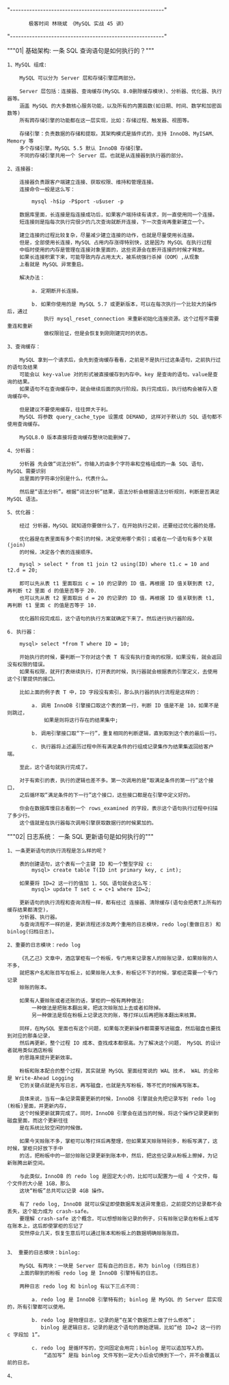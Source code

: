 "--------------------------------------------------------"

           极客时间 林晓斌 《MySQL 实战 45 讲》

"--------------------------------------------------------"

"""01| 基础架构: 一条 SQL 查询语句是如何执行的？"""

    1、MySQL 组成:
    
        MySQL 可以分为 Server 层和存储引擎层两部分。
        
        Server 层包括：连接器、查询缓存(MySQL 8.0删除缓存模块)、分析器、优化器、执行器等。
        涵盖 MySQL 的大多数核心服务功能，以及所有的内置函数(如日期、时间、数学和加密函数等)
        所有跨存储引擎的功能都在这一层实现，比如：存储过程、触发器、视图等。
        
        存储引擎：负责数据的存储和提取。其架构模式是插件式的，支持 InnoDB、MyISAM、Memory 等
        多个存储引擎。MySQL 5.5 默认 InnoDB 存储引擎。    
        不同的存储引擎共用一个 Server 层。也就是从连接器到执行器的部分。
        
    2、连接器:
        
        连接器负责跟客户端建立连接、获取权限、维持和管理连接。
        连接命令一般是这么写：
            
            mysql -h$ip -P$port -u$user -p
            
        数据库里面，长连接是指连接成功后，如果客户端持续有请求，则一直使用同一个连接。
        短连接则是指每次执行完很少的几次查询就断开连接，下一次查询再重新建立一个。
        
        建立连接的过程比较复杂，尽量减少建立连接的动作，也就是尽量使用长连接。
        但是，全部使用长连接，MySQL 占用内存涨得特别快，这是因为 MySQL 在执行过程
        中临时使用的内存是管理在连接对象里面的，这些资源会在断开连接的时候才释放。
        如果长连接积累下来，可能导致内存占用太大，被系统强行杀掉（OOM）,从现象
        上看就是 MySQL 异常重启。
        
        解决办法：
        
            a. 定期断开长连接。
            
            b. 如果你使用的是 MySQL 5.7 或更新版本，可以在每次执行一个比较大的操作后，通过
                执行 mysql_reset_connection 来重新初始化连接资源。这个过程不需要重连和重新
                做权限验证，但是会恢复到刚刚建完时的状态。
                
    3、查询缓存：
    
        MySQL 拿到一个请求后，会先到查询缓存看看，之前是不是执行过这条语句，之前执行过的语句及结果
        可能会以 key-value 对的形式被直接缓存到内存中。key 是查询的语句。value是查询的结果。
        如果语句不在查询缓存中，就会继续后面的执行阶段。执行完成后，执行结构会被存入查询缓存中。
        
        但是建议不要使用缓存，往往弊大于利。
        MySQL 将参数 query_cache_type 设置成 DEMAND, 这样对于默认的 SQL 语句都不使用查询缓存。
        
        MySQL8.0 版本直接将查询缓存整块功能删掉了。
        
    4、分析器：
    
        分析器 先会做“词法分析”。你输入的由多个字符串和空格组成的一条 SQL 语句， MySQL 需要识别
        出里面的字符串分别是什么，代表什么。
        
        然后是“语法分析”。根据“词法分析”结果，语法分析会根据语法分析规则，判断是否满足 MySQL 语法。
        
    5、优化器：
    
        经过 分析器，MySQL 就知道你要做什么了，在开始执行之前，还要经过优化器的处理。
        
        优化器是在表里面有多个索引的时候，决定使用哪个索引；或者在一个语句有多个关联(join)
        的时候，决定各个表的连接顺序。
        
        mysql > select * from t1 join t2 using(ID) where t1.c = 10 and t2.d = 20;
        
        即可以先从表 t1 里面取出 c = 10 的记录的 ID 值，再根据 ID 值关联到表 t2, 再判断 t2 里面 d 的值是否等于 20.        
        也可以先从表 t2 里面取出 d = 20 的记录的 ID 值，再根据 ID 值关联到表 t1, 再判断 t1 里面 c 的值是否等于 10.

        优化器阶段完成后，这个语句的执行方案就确定下来了。然后进行执行器阶段。                     
            
    6. 执行器：
    
        mysql> select *from T where ID = 10;
        
        开始执行的时候，要判断一下你对这个表 T 有没有执行查询的权限，如果没有，就会返回没有权限的错误。
        如果有权限，就开打表继续执行，打开表的时候，执行器就会根据表的引擎定义，去使用这个引擎提供的接口。
        
        比如上面的例子表 T 中，ID 字段没有索引，那么执行器的执行流程是这样的：
        
            a. 调用 InnoDB 引擎接口取这个表的第一行，判断 ID 值是不是 10，如果不是则跳过，
                如果是则将这行存在的结果集中;
                
            b. 调用引擎接口取“下一行”，重复相同的判断逻辑，直到取到这个表的最后一行。
            
            c. 执行器将上述遍历过程中所有满足条件的行组成记录集作为结果集返回给客户端。
            
        至此，这个语句就执行完成了。
        
        对于有索引的表，执行的逻辑也差不多。第一次调用的是“取满足条件的第一行”这个接口，
        之后循环取“满足条件的下一行”这个接口，这些接口都是在引擎中定义好的。
        
        你会在数据库慢日志看到一个 rows_examined 的字段，表示这个语句执行过程中扫描了多少行。
        这个值就是在执行器每次调用引擎获取数据行的时候累加的。
        
        
"""02| 日志系统： 一条 SQL 更新语句是如何执行的"""        

    1、一条更新语句的执行流程是怎么样的呢？
        
        表的创建语句，这个表有一个主键 ID 和一个整型字段 c:
            mysql> create table T(ID int primary key, c int);
        
        如果要将 ID=2 这一行的值加 1，SQL 语句就会这么写：
            mysql> update T set c = c+1 where ID=2;
    
        更新语句的执行流程和查询流程一样，都有经过 连接器、清除缓存(语句会把表T上所有的缓存结果都清空)，
        分析器、执行器。                    
        与查询流程不一样的是，更新流程还涉及两个重用的日志模块，redo log(重做日志) 和 binlog(归档日志)。
        
    2、重要的日志模块：redo log
    
        《孔乙己》文章中，酒店掌柜有一个粉板，专门用来记录客人的赊账记录，如果赊账的人不多，
        就把客户名和账目写在板上，如果赊账人太多，粉板记不下的时候，掌柜还需要一个专门记录
        赊账的账本。
        
        如果有人要赊账或者还账的话，掌柜的一般有两种做法:
            一种做法是把账本翻出来，把这次赊账加上去或者扣除掉。
            另一种做法是现在粉板上记录这次的账，等打烊以后再把账本翻出来核算。
            
        同样，在MySQL 里面也有这个问题，如果每次更新操作都需要写进磁盘，然后磁盘也要找到对应的那条记录，
        然后再更新，整个过程 IO 成本、查找成本都很高。为了解决这个问题， MySQL 的设计者就用类似酒店粉板
        的思路来提升更新效率。
        
        粉板和账本配合的整个过程，其实就是 MySQL 里面经常说的 WAL 技术， WAL 的全称是 Write-Ahead Logging
        它的关键点就是先写日志，再写磁盘，也就是先写粉板，等不忙的时候再写账本。
        
        具体来说，当有一条记录需要更新的时候，InnoDB 引擎就会先把记录写到 redo log (粉板)里面，并更新内存，
        这个时候更新就算完成了。同时，InnoDB 引擎会在适当的时候，将这个操作记录更新到磁盘里面，而这个更新往往
        是在系统比较空闲的时候做。
        
        如果今天赊账不多，掌柜可以等打烊后再整理，但如果某天赊账特别多，粉板写满了，这时候，掌柜只好放下手中
        的活，把粉板中的一部分赊账记录更新到账本中，然后，把这些记录从粉板上擦掉，为记新账腾出新空间。
        
        与此类似，InnoDB 的 redo log 是固定大小的，比如可以配置为一组 4 个文件，每个文件的大小是 1GB，那么
        这块“粉板”总共可以记录 4GB 操作。
        
        有了 redo log, InnoDB 就可以保证即使数据库发送异常重启，之前提交的记录都不会丢失，这个能力成为 crash-safe。
        要理解 crash-safe 这个概念，可以想想赊账记录的例子，只有赊账记录在粉板上或写在账本上，这后即使掌柜的忘记了
        突然停业几天，恢复生意后可以通过账本和粉板上的数据明确赊账账目。
        
        
    3、 重要的日志模块：binlog:
    
        MySQL 有两块：一块是 Server 层有自己的日志，称为 binlog (归档日志)   
        上面的聊到的粉板 redo log 是 InnoDB 引擎特有的日志。
        
        两种日志 redo log 和 binlog 有以下三点不同：
        
            a. redo log 是 InnoDB 引擎特有的; binlog 是 MySQL 的 Server 层实现的，所有引擎都可以使用。
            
            b. redo log 是物理日志，记录的是“在某个数据页上做了什么修改”；
               binlog 是逻辑日志，记录的是这个语句的原始逻辑，比如“给 ID=2 这一行的 c 字段加 1”。
               
            c. redo log 是循环写的，空间固定会用完；binlog 是可以追加写入的。
                “追加写” 是指 binlog 文件写到一定大小后会切换到下一个，并不会覆盖以前的日志。
                
    4、            
                   
        
        
            
            
        
               
        
            
    
        
        
















    